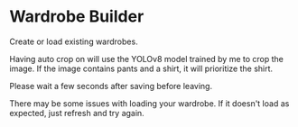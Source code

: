 # Wardrobe Builder

Create or load existing wardrobes. 

Having auto crop on will use the YOLOv8 model trained by me to crop the image. If the image contains pants and a shirt, it will prioritize the shirt. 

Please wait a few seconds after saving before leaving.

There may be some issues with loading your wardrobe. If it doesn't load as expected, just refresh and try again.

